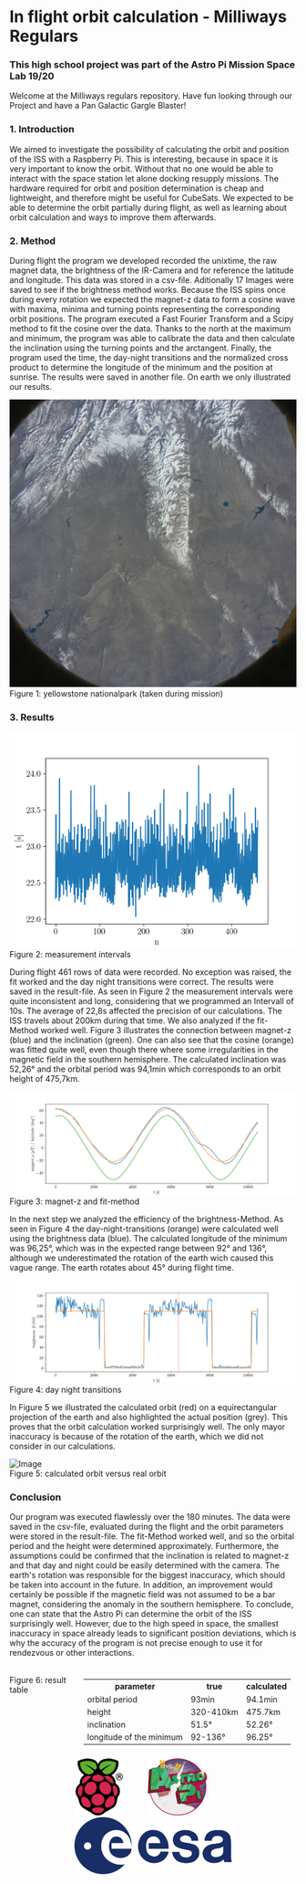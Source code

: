 # In flight orbit calculation - Milliways Regulars
### This high school project was part of the Astro Pi Mission Space Lab 19/20
Welcome at the Milliways regulars repository. Have fun looking through our Project and have a Pan Galactic Gargle Blaster!

### 1. Introduction
We aimed to investigate the possibility of calculating the orbit and position of the ISS with a Raspberry Pi. This is interesting, because in space it is very important to know the orbit. Without that no one would be able to interact with the space station let alone docking resupply missions. The hardware required for orbit and position determination is cheap and lightweight, and therefore might be useful for CubeSats. We expected to be able to determine the orbit partially during flight, as well as learning about orbit calculation and ways to improve them afterwards.

### 2. Method
During flight the program we developed recorded the unixtime, the raw magnet data, the brightness of the IR-Camera and for reference the latitude and longitude. This data was stored in a csv-file. Aditionally 17 Images were saved to see if the brightness method works. Because the ISS spins once during every rotation we expected the magnet-z data to form a cosine wave with maxima, minima and turning points representing the corresponding orbit positions. The program executed a Fast Fourier Transform and a Scipy method to fit the cosine over the data. Thanks to the north at the maximum and minimum, the program was able to calibrate the data and then calculate the inclination using the turning points and the arctangent. Finally, the program used the time, the day-night transitions and the normalized cross product to determine the longitude of the minimum and the position at sunrise. The results were saved in another file. On earth we only illustrated our results.

![Image](./project%20reports/figures/example_image.jpg) <br /> 
Figure 1: yellowstone nationalpark (taken during mission)

### 3. Results
![Image](./project%20reports/figures/Figure_1.png) <br /> 
Figure 2: measurement intervals
<br /> 

During flight 461 rows of data were recorded. No exception was raised, the fit worked and the day night transitions were correct. The results were saved in the result-file. As seen in Figure 2 the measurement intervals were quite inconsistent and long, considering that we programmed an Intervall of 10s. The average of 22,8s affected the precision of our calculations. The ISS travels about 200km during that time. We also analyzed if the fit-Method worked well. Figure 3 illustrates the connection between magnet-z (blue) and the inclination (green). One can also see that the cosine (orange) was fitted quite well, even though there where some irregularities in the magnetic field in the southern hemisphere. The calculated inclination was 52,26° and the orbital period was 94,1min which corresponds to an orbit height of 475,7km. <br /> 

![Image](./project%20reports/figures/Figure_2.png)
Figure 3: magnet-z and fit-method

In the next step we analyzed the efficiency of the brightness-Method. As seen in Figure 4 the day-night-transitions (orange) were calculated well using the brightness data (blue). The calculated longitude of the minimum was 96,25°, which was in the expected range between 92° and 136°, although we underestimated the rotation of the earth wich caused this vague range. The earth rotates about 45° during flight time.

![Image](./project%20reports/figures/Figure_3.png) <br /> 
Figure 4: day night transitions

In Figure 5 we illustrated the calculated orbit (red) on a equirectangular projection of the earth and also highlighted the actual position (grey). This proves that the orbit calculation worked surprisingly well. The only mayor inaccuracy is because of the rotation of the earth, which we did not consider in our calculations.

![Image](./project%20reports/figures/fit.png) <br /> 
Figure 5: calculated orbit versus real orbit

### Conclusion
Our program was executed flawlessly over the 180 minutes. The data were saved in the csv-file, evaluated during the flight and the orbit parameters were stored in the result-file. The fit-Method worked well, and so the orbital period and the height were determined approximately. Furthermore, the assumptions could be confirmed that the inclination is related to magnet-z and that day and night could be easily determined with the camera. The earth's rotation was responsible for the biggest inaccuracy, which should be taken into account in the future. In addition, an improvement would certainly be possible if the magnetic field was not assumed to be a bar magnet, considering the anomaly in the southern hemisphere. To conclude, one can state that the Astro Pi can determine the orbit of the ISS surprisingly well. However, due to the high speed in space, the smallest inaccuracy in space already leads to significant position deviations, which is why the accuracy of the program is not precise enough to use it for rendezvous or other interactions.

<div style="float: right; margin: 10px;">
  <table>
    <tr>
      <th>parameter</th>
      <th>true</th>
      <th>calculated</th>
    </tr>
    <tr>
      <td>orbital period</td>
      <td>93min</td>
      <td>94.1min</td>
    </tr>
    <tr>
      <td>height</td>
      <td>320-410km</td>
      <td>475.7km</td>
    </tr>
    <tr>
      <td>inclination</td>
      <td>51.5&deg;</td>
      <td>52.26&deg;</td>
    </tr>
    <tr>
      <td>longitude of the minimum</td>
      <td>92-136&deg;</td>
      <td>96.25&deg;</td>
    </tr>
  </table>
</div>
<br /> 
Figure 6: result table

<br /> 
<br /> 
<br /> 


<p align="center">
  <img src="./project reports/figures/raspberrypi.png" height="100" style="margin-right: 40px;" />
  <img src="./project reports/figures/astropi.png" height="100" style="margin-right: 40px;" /> 
  <img src="./project reports/figures/esa_logo.png" height="100" />
</p>